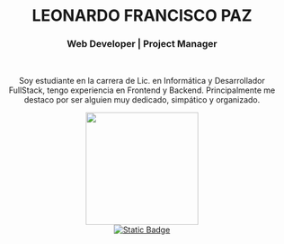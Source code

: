 <div id="header" align="center">
  <h1>LEONARDO FRANCISCO PAZ</h1>
  <h3>Web Developer | Project Manager </h3>
  <br>
  <p> Soy estudiante en la carrera de Lic. en Informática y Desarrollador FullStack, tengo experiencia en Frontend y Backend. Principalmente me destaco por ser alguien muy dedicado, simpático y organizado.
 </p>
  <img src="https://i.giphy.com/media/v1.Y2lkPTc5MGI3NjExMzlweHIwcTFsbHdrc3hnMmlnd2xxemY3cGUycmppczJoejlxcTV4MSZlcD12MV9pbnRlcm5hbF9naWZfYnlfaWQmY3Q9Zw/HscDLzkO8EOTmgkhQP/giphy.gif" width="200" />
</div>


<div id="badges" align="center">
  <a href="https://www.linkedin.com/in/leonardofpaz/" target="_blank">
    <img alt="Static Badge" src="https://img.shields.io/badge/Leonardo%20Francisco%20Paz-blue?style=plastic&logo=LinkedIn" alt="LinkedIn Badge">
  </a>
</div>



